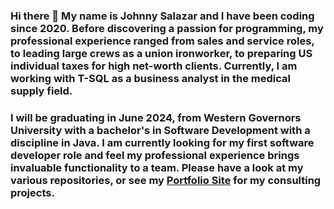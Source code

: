 ### Hi there 👋 My name is Johnny Salazar and I have been coding since 2020. Before discovering a passion for programming, my professional experience ranged from sales and service roles, to leading large crews as a union ironworker, to preparing US individual taxes for high net-worth clients. Currently, I am working with T-SQL as a business analyst in the medical supply field.

### I will be graduating in June 2024, from Western Governors University with a bachelor's in Software Development with a discipline in Java. I am currently looking for my first software developer role and feel my professional experience brings invaluable functionality to a team. Please have a look at my various repositories, or see my [Portfolio Site](https://jsal.dev) for my consulting projects.

<!--
**icodeunot/icodeunot** is a ✨ _special_ ✨ repository because its `README.md` (this file) appears on your GitHub profile.

Here are some ideas to get you started:

- 🔭 I’m currently working on ...
- 🌱 I’m currently learning ...
- 👯 I’m looking to collaborate on ...
- 🤔 I’m looking for help with ...
- 💬 Ask me about ...
- 📫 How to reach me: ...
- 😄 Pronouns: ...
- ⚡ Fun fact: ...
-->
